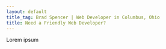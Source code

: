 ```yaml
---
layout: default
title_tag: Brad Spencer | Web Developer in Columbus, Ohio
title: Need a Friendly Web Developer?
---
```


Lorem ipsum
